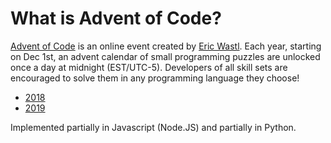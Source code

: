 # What is Advent of Code?

[Advent of Code](http://adventofcode.com) is an online event created by [Eric Wastl](https://twitter.com/ericwastl). Each year, starting on Dec 1st, an advent calendar of small programming puzzles are unlocked once a day at midnight (EST/UTC-5). Developers of all skill sets are encouraged to solve them in any programming language they choose!

-   [2018](https://github.com/FallDownTheSystem/AdventOfCode/tree/master/2018)
-   [2019](https://github.com/FallDownTheSystem/AdventOfCode/tree/master/2019)

Implemented partially in Javascript (Node.JS) and partially in Python.
